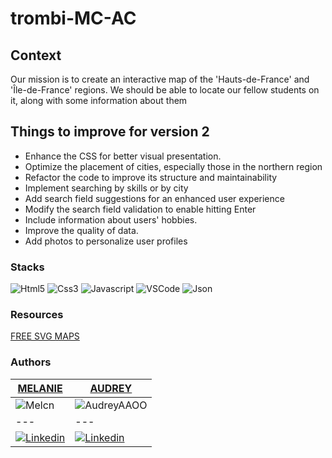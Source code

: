 # trombi-MC-AC

## Context

Our mission is to create an interactive map of the 'Hauts-de-France' and 'Île-de-France' regions. We should be able to locate our fellow students on it, along with some information about them

## Things to improve for version 2

* Enhance the CSS for better visual presentation.
* Optimize the placement of cities, especially those in the northern region
* Refactor the code to improve its structure and maintainability
* Implement searching by skills or by city
* Add search field suggestions for an enhanced user experience
* Modify the search field validation to enable hitting Enter
* Include information about users' hobbies.
* Improve the quality of data.
* Add photos to personalize user profiles



### Stacks

![Html5](https://img.shields.io/badge/HTML5-E34F26?style=for-the-badge&logo=html5&logoColor=white)
![Css3](https://img.shields.io/badge/CSS3-1572B6?style=for-the-badge&logo=css3&logoColor=white)
![Javascript](https://img.shields.io/badge/JavaScript-F7DF1E?style=for-the-badge&logo=javascript&logoColor=black)
![VSCode](https://img.shields.io/badge/Visual_Studio_Code-0078D4?style=for-the-badge&logo=visual%20studio%20code&logoColor=white)
![Json](https://img.shields.io/badge/JSON-E34F26?style=for-the-badge&logo=json&logoColor=white)

### Resources

[FREE SVG MAPS](https://www.amcharts.com/svg-maps/)

### Authors

[MELANIE](https://github.com/Melcn) | [AUDREY](https://github.com/AudreyAAOO) 
--- | --- 
![Melcn](https://avatars.githubusercontent.com/u/121883970?s=185v=4) | ![AudreyAAOO](https://avatars.githubusercontent.com/u/88105838?s=185v=4) 
--- | ---
[![Linkedin](https://img.shields.io/badge/Linkedin-0078D6?style=for-the-badge&logo=Linkedin&logoColor=white)](https://www.linkedin.com/in/melanie-cn/) | [![Linkedin](https://img.shields.io/badge/Linkedin-0078D6?style=for-the-badge&logo=Linkedin&logoColor=white)](https://www.linkedin.com/in/audrey3010/) 


